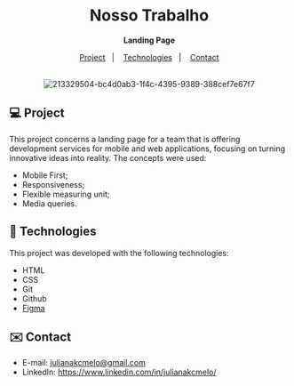 <div align="center">
  
# Nosso Trabalho <br>
**Landing Page** <br>

</div>

<p align="center">
  <a href="#-project">Project</a>&nbsp;&nbsp;&nbsp;|&nbsp;&nbsp;&nbsp;
  <a href="#-tech">Technologies</a>&nbsp;&nbsp;&nbsp;|&nbsp;&nbsp;&nbsp;
  <a href="#-contact">Contact</a><br><br>
</p>


<div align="center">

![213329504-bc4d0ab3-1f4c-4395-9389-388cef7e67f7](https://github.com/julianakcmelo/Nosso-Trabalho/assets/168940325/a469c46a-eb7c-4db0-a8ea-4f9960dba785)

</div>

<div id="-project">

## :computer: Project

This project concerns a landing page for a team that is offering development services for mobile and web applications, focusing on turning innovative ideas into reality. The concepts were used:

- Mobile First;
- Responsiveness;
- Flexible measuring unit;
- Media queries.

</div>

<div id="-tech">

## :rocket: Technologies

This project was developed with the following technologies:

- HTML  
- CSS
- Git
- Github
- [Figma](https://www.figma.com/file/b9HqqPDrC8C58OR90bcVHI/NOSSO-TRABALHO---Landing-Page?type=design&node-id=203-412&mode=design&t=qyt3h7R0W3avxTQs-0)

</div>

<div id="-contact">

## :envelope: Contact

- E-mail: julianakcmelo@gmail.com
- LinkedIn: https://www.linkedin.com/in/julianakcmelo/

</div>
